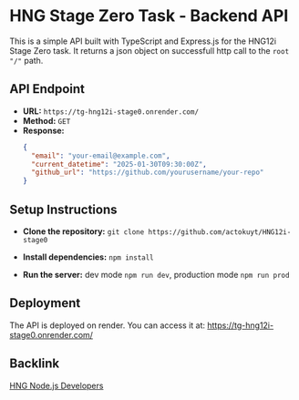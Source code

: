 # HNG Stage Zero Task - Backend API

This is a simple API built with TypeScript and Express.js for the HNG12i Stage Zero task. It returns a json object on successfull http call to the `root "/"` path.

## API Endpoint

- **URL:** `https://tg-hng12i-stage0.onrender.com/`
- **Method:** `GET`
- **Response:**
  ```json
  {
    "email": "your-email@example.com",
    "current_datetime": "2025-01-30T09:30:00Z",
    "github_url": "https://github.com/yourusername/your-repo"
  }
  ```

## Setup Instructions

- **Clone the repository:** `git clone https://github.com/actokuyt/HNG12i-stage0`

- **Install dependencies:** `npm install`

- **Run the server:** dev mode `npm run dev`, production mode `npm run prod`

## Deployment

The API is deployed on render. You can access it at: https://tg-hng12i-stage0.onrender.com/

## Backlink

[HNG Node.js Developers](https://hng.tech/hire/nodejs-developers)
